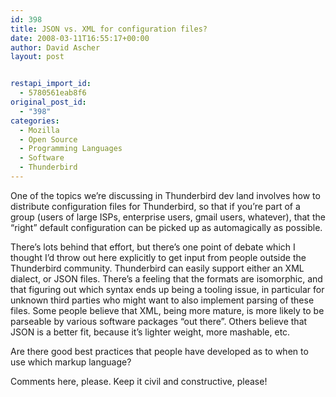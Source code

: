 ```yaml
---
id: 398
title: JSON vs. XML for configuration files?
date: 2008-03-11T16:55:17+00:00
author: David Ascher
layout: post


restapi_import_id:
  - 5780561eab8f6
original_post_id:
  - "398"
categories:
  - Mozilla
  - Open Source
  - Programming Languages
  - Software
  - Thunderbird
---
```

One of the topics we&#8217;re discussing in Thunderbird dev land involves how to distribute configuration files for Thunderbird, so that if you&#8217;re part of a group (users of large ISPs, enterprise users, gmail users, whatever), that the &#8220;right&#8221; default configuration can be picked up as automagically as possible.

There&#8217;s lots behind that effort, but there&#8217;s one point of debate which I thought I&#8217;d throw out here explicitly to get input from people outside the Thunderbird community. Thunderbird can easily support either an XML dialect, or JSON files. There&#8217;s a feeling that the formats are isomorphic, and that figuring out which syntax ends up being a tooling issue, in particular for unknown third parties who might want to also implement parsing of these files. Some people believe that XML, being more mature, is more likely to be parseable by various software packages &#8220;out there&#8221;. Others believe that JSON is a better fit, because it&#8217;s lighter weight, more mashable, etc.

Are there good best practices that people have developed as to when to use which markup language?

Comments here, please. Keep it civil and constructive, please!